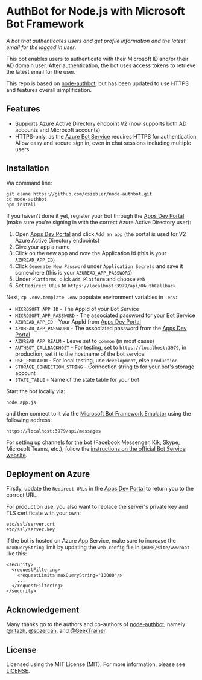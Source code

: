 # AuthBot for Node.js with Microsoft Bot Framework

_A bot that authenticates users and get profile information and the latest email for the logged in user_.

This bot enables users to authenticate with their Microsoft ID and/or their AD domain user. After authentication, the bot uses access tokens to retrieve the latest email for the user.

This repo is based on [node-authbot](https://github.com/CatalystCode/node-authbot), but has been updated to use HTTPS and features overall simplification.

## Features

* Supports Azure Active Directory endpoint V2 (now supports both AD accounts and Microsoft accounts)
* HTTPS-only, as the [Azure Bot Service](https://azure.microsoft.com/en-us/services/bot-service/) requires HTTPS for authentication
Allow easy and secure sign in, even in chat sessions including multiple users

## Installation

Via command line:

```
git clone https://github.com/csiebler/node-authbot.git
cd node-authbot
npm install
```

If you haven't done it yet, register your bot through the [Apps Dev Portal](https://apps.dev.microsoft.com) (make sure you're signing in with the correct Azure Active Directory user):

1. Open [Apps Dev Portal](https://apps.dev.microsoft.com) and click `Add an app` (the portal is used for V2 Azure Active Directory endpoints)
1. Give your app a name
1. Click on the new app and note the Application Id (this is your `AZUREAD_APP_ID`)
1. Click `Generate New Password` under `Application Secrets` and save it somewhere (this is your `AZUREAD_APP_PASSWORD`)
1. Under `Platforms`, click `Add Platform` and choose `Web`
1. Set `Redirect URLs` to `https://localhost:3979/api/OAuthCallback`

Next, `cp .env.template .env` populate environment variables in `.env`:

* `MICROSOFT_APP_ID` - The AppId of your Bot Service
* `MICROSOFT_APP_PASSWORD` - The associated password for your Bot Service
* `AZUREAD_APP_ID` - Your AppId from [Apps Dev Portal](https://apps.dev.microsoft.com)
* `AZUREAD_APP_PASSWORD` - The associated password from the [Apps Dev Portal](https://apps.dev.microsoft.com)
* `AZUREAD_APP_REALM` - Leave set to `common` (in most cases)
* `AUTHBOT_CALLBACKHOST` - For testing, set to `https://localhost:3979`, in production, set it to the hostname of the bot service
* `USE_EMULATOR` - For local testing, use `development`, else `production`
* `STORAGE_CONNECTION_STRING` - Connection string to for your bot's storage account
* `STATE_TABLE` - Name of the state table for your bot

Start the bot locally via:

```
node app.js
```

and then connect to it via the [Microsoft Bot Framework Emulator](https://github.com/Microsoft/BotFramework-Emulator) using the following address:

```
https://localhost:3979/api/messages
```

For setting up channels for the bot (Facebook Messenger, Kik, Skype, Microsoft Teams, etc.), follow the [instructions on the official Bot Service website](https://docs.microsoft.com/en-us/azure/bot-service/bot-service-manage-channels).

## Deployment on Azure

Firstly, update the `Redirect URLs` in the [Apps Dev Portal](https://apps.dev.microsoft.com) to return you to the correct URL.

For production use, you also want to replace the server's private key and TLS certificate with your own:

```
etc/ssl/server.crt
etc/ssl/server.key
```

If the bot is hosted on Azure App Service, make sure to increase the `maxQueryString` limit by updating the `web.config` file in `$HOME/site/wwwroot` like this:

```
<security>
  <requestFiltering>
    <requestLimits maxQueryString="10000"/>
    ...
  </requestFiltering>
</security>
```

## Acknowledgement

Many thanks go to the authors and co-authors of [node-authbot](https://github.com/CatalystCode/node-authbot), namely [@ritazh](https://github.com/ritazh), [@sozercan](https://github.com/sozercan), and [@GeekTrainer](https://github.com/GeekTrainer). 

## License

Licensed using the MIT License (MIT); For more information, please see [LICENSE](LICENSE).

